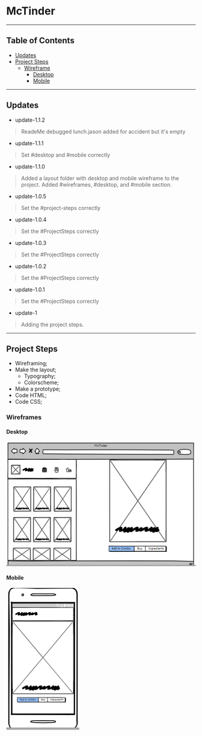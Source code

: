 # McTinder

---

## Table of Contents

- [Updates](#updates)
- [Project Steps](#project-steps)
  - [Wireframe](#wireframes)
    - [Desktop](#desktop)
    - [Mobile](#mobile)

---

## Updates

- update-1.1.2

> ReadeMe debugged
> lunch.jason added for accident but it's empty

- update-1.1.1

> Set #desktop and #mobile correctly

- update-1.1.0

> Added a layout folder with desktop and mobile wireframe to the project.
> Added #wireframes, #desktop, and #mobile section.

- update-1.0.5

> Set the #project-steps correctly

- update-1.0.4

> Set the #ProjectSteps correctly

- update-1.0.3

> Set the #ProjectSteps correctly

- update-1.0.2

> Set the #ProjectSteps correctly

- update-1.0.1

> Set the #ProjectSteps correctly

- update-1

> Adding the project steps.

---

## Project Steps

- Wireframing;
- Make the layout;
  - Typography;
  - Colorscheme;
- Make a prototype;
- Code HTML;
- Code CSS;

### Wireframes

#### Desktop

![Desktop wireframe](layout/desktop-wireframe.png "Desktop wireframe")

#### Mobile

![Mobile wireframe](layout/mobile-wireframe.png "Mobile wireframe")
